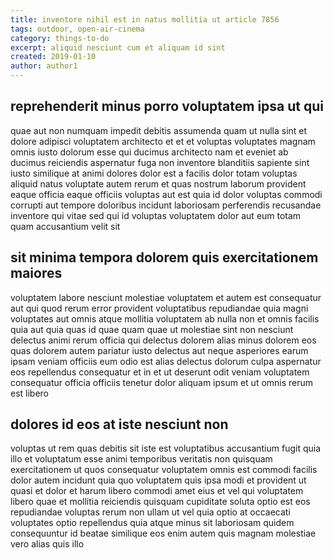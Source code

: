 ```yaml
---
title: inventore nihil est in natus mollitia ut article 7856
tags: outdoor, open-air-cinema
category: things-to-do
excerpt: aliquid nesciunt cum et aliquam id sint
created: 2019-01-10
author: author1
---
```


## reprehenderit minus porro voluptatem ipsa ut qui

quae aut non numquam impedit debitis assumenda quam ut nulla sint et dolore adipisci voluptatem architecto et et et voluptas voluptates magnam omnis iusto dolorum esse qui ducimus architecto nam et eveniet ab ducimus reiciendis aspernatur fuga non inventore blanditiis sapiente sint iusto similique at animi dolores dolor est a facilis dolor totam voluptas aliquid natus voluptate autem rerum et quas nostrum laborum provident eaque officia eaque officiis voluptas aut est quia id dolor voluptas commodi corrupti aut tempore doloribus incidunt laboriosam perferendis recusandae inventore qui vitae sed qui id voluptas voluptatem dolor aut eum totam quam accusantium velit sit

## sit minima tempora dolorem quis exercitationem maiores

voluptatem labore nesciunt molestiae voluptatem et autem est consequatur aut qui quod rerum error provident voluptatibus repudiandae quia magni voluptates aut omnis atque mollitia voluptatem ab nulla non et omnis facilis quia aut quia quas id quae quam quae ut molestiae sint non nesciunt delectus animi rerum officia qui delectus dolorem alias minus dolorem eos quas dolorem autem pariatur iusto delectus aut neque asperiores earum ipsam veniam officiis eum odio est alias delectus dolorum culpa aspernatur eos repellendus consequatur et in et ut deserunt odit veniam voluptatem consequatur officia officiis tenetur dolor aliquam ipsum et ut omnis rerum est libero

## dolores id eos at iste nesciunt non

voluptas ut rem quas debitis sit iste est voluptatibus accusantium fugit quia illo et voluptatum esse animi temporibus veritatis non quisquam exercitationem ut quos consequatur voluptatem omnis est commodi facilis dolor autem incidunt quia quo voluptatem quis ipsa modi et provident ut quasi et dolor et harum libero commodi amet eius et vel qui voluptatem libero quae et mollitia reiciendis quisquam cupiditate soluta optio est eos repudiandae voluptas rerum non ullam ut vel quia optio at occaecati voluptates optio repellendus quia atque minus sit laboriosam quidem consequuntur id beatae similique eos enim autem quis magnam molestiae vero alias quis illo
